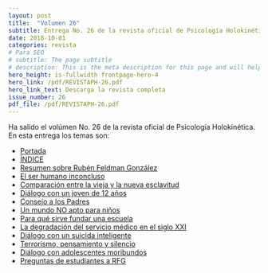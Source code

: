 ```yaml
---
layout: post
title:  "Volumen 26"
subtitle: Entrega No. 26 de la revista oficial de Psicología Holokinética
date: 2018-10-01
categories: revista
# Para SEO
# subtitle: The page subtitle
# description: This is the meta description for this page and will help it appear in search engines
hero_height: is-fullwidth frontpage-hero-4
hero_link: /pdf/REVISTAPH-26.pdf
hero_link_text: Descarga la revista completa
issue_number: 26
pdf_file: /pdf/REVISTAPH-26.pdf
---
```


Ha salido el volúmen No. 26 de la revista oficial de Psicología Holokinética. 
En esta entrega los temas son:


- [Portada](/pdf/REVISTAPH-26.pdf#page=1)
- [ÍNDICE](/pdf/REVISTAPH-26.pdf#page=3)
- [Resumen sobre Rubén Feldman González](/pdf/REVISTAPH-26.pdf#page=5)
- [El ser humano inconcluso](/pdf/REVISTAPH-26.pdf#page=7)
- [Comparación entre la vieja y la nueva esclavitud](/pdf/REVISTAPH-26.pdf#page=8)
- [Diálogo con un joven de 12 años](/pdf/REVISTAPH-26.pdf#page=10)
- [Consejo a los Padres](/pdf/REVISTAPH-26.pdf#page=15)
- [Un mundo NO apto para niños](/pdf/REVISTAPH-26.pdf#page=16)
- [Para qué sirve fundar una escuela](/pdf/REVISTAPH-26.pdf#page=18)
- [La degradación del servicio médico en el siglo XXI](/pdf/REVISTAPH-26.pdf#page=19)
- [Diálogo con un suicida inteligente](/pdf/REVISTAPH-26.pdf#page=23)
- [Terrorismo, pensamiento y silencio](/pdf/REVISTAPH-26.pdf#page=30)
- [Diálogo con adolescentes moribundos](/pdf/REVISTAPH-26.pdf#page=36)
- [Preguntas de estudiantes a RFG](/pdf/REVISTAPH-26.pdf#page=42)
